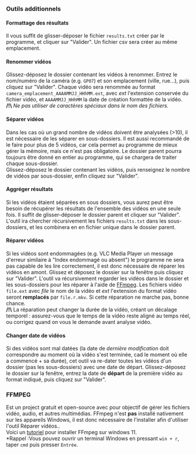 ### Outils additionnels
#### Formattage des résultats
Il vous suffit de glisser-déposer le fichier `results.txt` créer par le programme, et cliquer sur "Valider". Un fichier csv sera créer au même emplacement.
#### Renommer vidéos
Glissez-déposez le dossier contenant les vidéos à renommer. Entrez le nom/numéro de la caméra (e.g. `GP07`) et son emplacement (ville, rue...), puis cliquez sur "Valider". Chaque vidéo sera renommée au format `camera_emplacement_AAAAMMJJ_HHhMM.ext`, avec *ext* l'extension conservée du fichier vidéo, et `AAAAMMJJ_HHhMM` la date de création formattée de la vidéo.\
**/!\\** *Ne pas utiliser de caractères spéciaux dans le nom des fichiers.*
#### Séparer vidéos
Dans les cas où un grand nombre de vidéos doivent être analysées (>10), il est nécessaire de les séparer en sous-dossiers. Il est aussi recommandé de le faire pour plus de 5 vidéos, car cela permet au programme de mieux gérer la mémoire, mais ce n'est pas obligatoire. Le dossier parent pourra toujours être donné en entier au programme, qui se chargera de traiter chaque sous-dossier.\
Glissez-déposez le dossier contenant les vidéos, puis renseignez le nombre de vidéos par sous-dossier, enfin cliquez sur "Valider".
#### Aggréger résultats
Si les vidéos étaient séparées en sous dossiers, vous aurez peut être besoin de récupérer les résultats de l'ensemble des vidéos en une seule fois. Il suffit de glisser-déposer le dossier parent et cliquer sur "Valider". L'outil ira chercher récursivement les fichiers `results.txt` dans les sous-dossiers, et les combinera en en fichier unique dans le dossier parent. 
#### Réparer vidéos
Si les vidéos sont endommagées (e.g. VLC Media Player un message d'erreur similaire à "Index endommagé ou absent") le programme ne sera pas capable de les lire correctement, il est donc nécessaire de réparer les vidéos en amont. Glissez et déposez le dossier sur la fenêtre puis cliquez sur "Valider". L'outil va récursivement regarder les vidéos dans le dossier et les sous-dossiers pour les réparer à l'aide de [FFmpeg](#ffmpeg). Les fichiers vidéo `file.ext` avec *file* le nom de la vidéo et *ext* l'extension du format vidéo seront **remplacés** par `file.r.mkv`. Si cette réparation ne marche pas, bonne chance.\
**/!\\** La réparation peut changer la durée de la vidéo, créant un décalage temporel : assurez-vous que le temps de la vidéo reste aligné au temps réel, ou corrigez quand on vous le demande avant analyse vidéo.
#### Changer date de vidéos
Si des vidéos sont mal datées (la date de *dernière modification* doit correspondre au moment où la vidéo s'est terminée, cad le moment où elle a commencé + sa durée), cet outil va re-dater toutes les vidéos d'un dossier (pas les sous-dossiers) avec une date de départ. Glissez-déposez le dossier sur la fenêtre, entrez la date de **départ** de la première vidéo au format indiqué, puis cliquez sur "Valider".

<a name="ffmpeg"></a>
### FFMPEG
Est un project gratuit et open-source avec pour objectif de gérer les fichiers vidéo, audio, et autres multimédias. FFmpeg n'est **pas** installé nativement sur les appareils Windows, il est donc nécessaire de l'installer afin d'utiliser l'outil Réparer vidéos..\
Voici un [tutoriel]([https://phoenixnap.com/kb/ffmpeg-windows](https://lecrabeinfo.net/installer-ffmpeg-sur-windows.html)) pour installer FFmpeg sur windows 11.\
*Rappel :Vous pouvez ouvrir un terminal Windows en pressant `win + r`, taper `cmd` puis presser `Entrée`.
